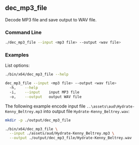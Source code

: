## dec_mp3_file

Decode MP3 file and save output to WAV file.

### Command Line

```sh
./dec_mp3_file --input <mp3 file> --output <wav file>
```

###	Examples

List options:

```sh
./bin/x64/dec_mp3_file --help

dec_mp3_file --input <mp3 file> --output <wav file>
  -h,    --help
  -i,    --input    input MP3 file
  -o,    --output   output WAV file
```

The following example encode input file `..\assets\aud\Hydrate-Kenny_Beltrey.mp3` into output file `Hydrate-Kenny_Beltrey.wav`:

```sh
mkdir -p ./output/dec_mp3_file

./bin/x64/dec_mp3_file \
  --input ./assets/aud/Hydrate-Kenny_Beltrey.mp3 \
  --output ./output/dec_mp3_file/Hydrate-Kenny_Beltrey.wav
```

